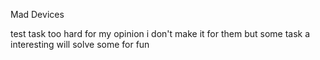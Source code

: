 Mad Devices 

test task
too hard for my opinion
i don't make it for them
but some task a interesting will solve some for fun

